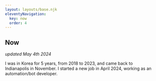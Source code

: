 ```yaml
---
layout: layouts/base.njk
eleventyNavigation:
  key: now
  order: 4
---
```

## Now

_updated May 4th 2024_

I was in Korea for 5 years, from 2018 to 2023, and came back to Indianapolis in November. I started a new job in April 2024, working as an automation/bot developer.